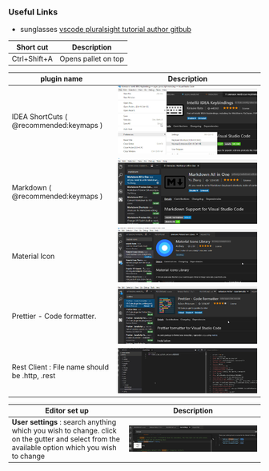### Useful Links
- sunglasses [vscode pluralsight tutorial author gitbub](https://github.com/viatsko/awesome-vscode)
   
   

| Short cut    | Description         |
| ------------ | ------------------- |
| Ctrl+Shift+A | Opens pallet on top |


| plugin name                              | Description                       |
| ---------------------------------------- | --------------------------------- |
| IDEA ShortCuts ( @recommended:keymaps  ) | ![idea](images/idea-keyboard.jpg) |
| Markdown ( @recommended:keymaps  )       | ![idea](images/markdown.jpg)      |
| Material Icon        | ![idea](images/materialIcon.jpg)      |
| Prettier - Code formatter.        | ![idea](images/prettier-plugin.jpg)      |
| Rest Client : File name should be .http, .rest        | ![idea](images/restClint-plugin.jpg)      |


| Editor set up                              | Description                       |
| ---------------------------------------- | --------------------------------- |
| <b>User settings</b> : search anything which you wish to change. click on the gutter and select from the available option which you wish to change| ![idea](images/user-setting-config.jpg) |


